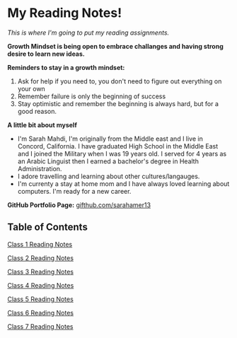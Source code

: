 # My Reading Notes!

*This is where I'm going to put my reading assignments.*

**Growth Mindset is being open to embrace challanges and having strong desire to learn new ideas.**

**Reminders to stay in a growth mindset:**
1. Ask for help if you need to, you don't need to figure out everything on your own
2. Remember failure is only the beginning of success
3. Stay optimistic and remember the beginning is always hard, but for a good reason.

**A little bit about myself** 

- I'm Sarah Mahdi, I'm originally from the Middle east and I live in Concord, California. I have graduated High School in the Middle East and I joined the Military when I was 19 years old. I served for 4 years as an Arabic Linguist then I earned a bachelor's degree in Health Administration. 
- I adore travelling and learning about other cultures/langauges.
- I'm currenty a stay at home mom and I have always loved learning about computers. I'm ready for a new career.
 
**GitHub Portfolio Page:** [gifthub.com/sarahamer13](https://github.com/sarahamer13)

## Table of Contents  
[Class 1 Reading Notes](./Class1.md)

[Class 2 Reading Notes](./Class2.md)

[Class 3 Reading Notes](./Class3.md)

[Class 4 Reading Notes](./Class4.md)

[Class 5 Reading Notes](./Class5.md)

[Class 6 Reading Notes](./Class6.md)

[Class 7 Reading Notes](./Class7.md)